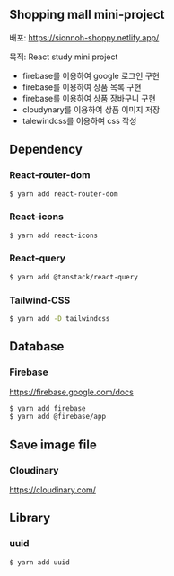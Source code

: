 ## Shopping mall mini-project
배포: https://sionnoh-shoppy.netlify.app/

목적: React study mini project

- firebase를 이용하여 google 로그인 구현
- firebase를 이용하여 상품 목록 구현
- firebase를 이용하여 상품 장바구니 구현
- cloudynary를 이용하여 상품 이미지 저장
- talewindcss를 이용하여 css 작성

## Dependency

### React-router-dom
``` bash
$ yarn add react-router-dom
```

### React-icons
``` bash
$ yarn add react-icons
```

### React-query
```bash
$ yarn add @tanstack/react-query
```

### Tailwind-CSS
``` bash
$ yarn add -D tailwindcss
```

## Database
### Firebase
https://firebase.google.com/docs
``` bash
$ yarn add firebase
$ yarn add @firebase/app
```

## Save image file
### Cloudinary
https://cloudinary.com/

## Library
### uuid
``` bash
$ yarn add uuid
```